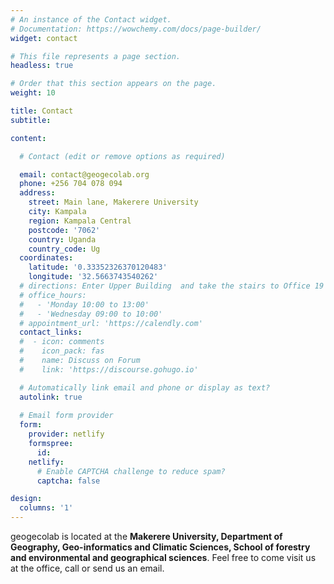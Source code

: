 ```yaml
---
# An instance of the Contact widget.
# Documentation: https://wowchemy.com/docs/page-builder/
widget: contact

# This file represents a page section.
headless: true

# Order that this section appears on the page.
weight: 10

title: Contact
subtitle:

content:

  # Contact (edit or remove options as required)

  email: contact@geogecolab.org
  phone: +256 704 078 094
  address:
    street: Main lane, Makerere University
    city: Kampala
    region: Kampala Central
    postcode: '7062'
    country: Uganda
    country_code: Ug
  coordinates:
    latitude: '0.33352326370120483'
    longitude: '32.5663743540262'
  # directions: Enter Upper Building  and take the stairs to Office 19 on Floor 1
  # office_hours:
  #   - 'Monday 10:00 to 13:00'
  #   - 'Wednesday 09:00 to 10:00'
  # appointment_url: 'https://calendly.com'
  contact_links:
  #  - icon: comments
  #    icon_pack: fas
  #    name: Discuss on Forum
  #    link: 'https://discourse.gohugo.io'

  # Automatically link email and phone or display as text?
  autolink: true
  
  # Email form provider
  form:
    provider: netlify
    formspree:
      id:
    netlify:
      # Enable CAPTCHA challenge to reduce spam?
      captcha: false

design:
  columns: '1'
---
```


geogecolab is located at the **Makerere University, Department of Geography, Geo-informatics and Climatic Sciences, School of forestry and environmental and geographical sciences**.
Feel free to come visit us at the office, call or send us an email.
